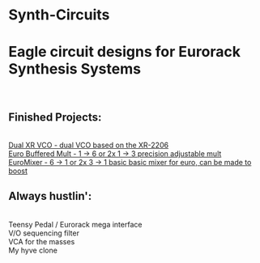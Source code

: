 # Synth-Circuits
<h1>Eagle circuit designs for Eurorack Synthesis Systems</h1><br>

<h2>Finished Projects: </h2><br>
<a href="https://github.com/zhagan/Synth-Circuits/tree/master/eagle/Dual%20XR-VCO">Dual XR VCO - dual VCO based on the XR-2206</a><br>
<a href="https://github.com/zhagan/Synth-Circuits/tree/master/eagle/euro%20buffered%20mult">Euro Buffered Mult - 1 -> 6 or 2x 1 -> 3 precision adjustable mult </a><br>
<a href="https://github.com/zhagan/Synth-Circuits/tree/master/eagle/euro%20mixer">EuroMixer - 6 -> 1 or 2x 3 -> 1 basic basic mixer for euro, can be made to boost</a><br>

<h2>Always hustlin':</h2><br>
Teensy Pedal / Eurorack mega interface<br>
V/O sequencing filter<br>
VCA for the masses<br>
My hyve clone<br>
